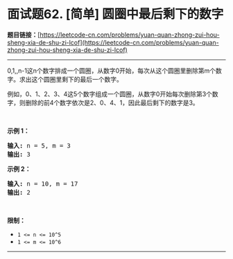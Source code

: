# 面试题62. [简单] 圆圈中最后剩下的数字

**题目链接：**[https://leetcode-cn.com/problems/yuan-quan-zhong-zui-hou-sheng-xia-de-shu-zi-lcof](https://leetcode-cn.com/problems/yuan-quan-zhong-zui-hou-sheng-xia-de-shu-zi-lcof)

---

<div class="content__1Y2H">
 <div class="notranslate">
  <p>0,1,,n-1这n个数字排成一个圆圈，从数字0开始，每次从这个圆圈里删除第m个数字。求出这个圆圈里剩下的最后一个数字。</p> 
  <p>例如，0、1、2、3、4这5个数字组成一个圆圈，从数字0开始每次删除第3个数字，则删除的前4个数字依次是2、0、4、1，因此最后剩下的数字是3。</p> 
  <p>&nbsp;</p> 
  <p><strong>示例 1：</strong></p> 
  <pre class="language-text"><strong>输入:</strong> n = 5, m = 3
<strong>输出:&nbsp;</strong>3
</pre> 
  <p><strong>示例 2：</strong></p> 
  <pre class="language-text"><strong>输入:</strong> n = 10, m = 17
<strong>输出:&nbsp;</strong>2
</pre> 
  <p>&nbsp;</p> 
  <p><strong>限制：</strong></p> 
  <ul> 
   <li><code>1 &lt;= n&nbsp;&lt;= 10^5</code></li> 
   <li><code>1 &lt;= m &lt;= 10^6</code></li> 
  </ul> 
 </div>
</div>

---

```

```